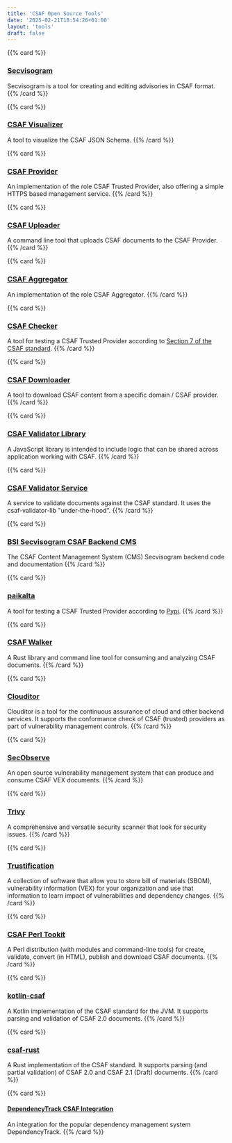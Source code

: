 ```yaml
---
title: 'CSAF Open Source Tools'
date: '2025-02-21T18:54:26+01:00'
layout: 'tools'
draft: false
---
```

<!--
  SPDX-FileCopyrightText: 2023 OASIS CSAF TC
  SPDX-License-Identifier: LicenseRef-OASIS-CSAF-TC-License
-->

{{% card %}}
### [Secvisogram](https://secvisogram.github.io/)
Secvisogram is a tool for creating and editing advisories in CSAF format.
{{% /card %}}

{{% card %}}
### [CSAF Visualizer](https://json.csaf.io/)
A tool to visualize the CSAF JSON Schema.
{{% /card %}}

{{% card %}}
### [CSAF Provider](https://github.com/gocsaf/csaf/blob/main/docs/csaf_provider.md)
An implementation of the role CSAF Trusted Provider, also offering a simple HTTPS based management service.
{{% /card %}}

{{% card %}}
### [CSAF Uploader](https://github.com/gocsaf/csaf/blob/main/docs/csaf_uploader.md)
A command line tool that uploads CSAF documents to the CSAF Provider.
{{% /card %}}

{{% card %}}
### [CSAF Aggregator](https://github.com/gocsaf/csaf/blob/main/docs/csaf_aggregator.md)
An implementation of the role CSAF Aggregator.
{{% /card %}}

{{% card %}}
### [CSAF Checker](https://github.com/gocsaf/csaf/blob/main/docs/csaf_checker.md)
A tool for testing a CSAF Trusted Provider according to [Section 7 of the CSAF standard](https://docs.oasis-open.org/csaf/csaf/v2.0/os/csaf-v2.0-os.html#7-distributing-csaf-documents).
{{% /card %}}

{{% card %}}
### [CSAF Downloader](https://github.com/gocsaf/csaf/blob/main/docs/csaf_downloader.md)
A tool to download CSAF content from a specific domain / CSAF provider.<br>
{{% /card %}}

{{% card %}}
### [CSAF Validator Library](https://github.com/secvisogram/csaf-validator-lib)
A JavaScript library is intended to include logic that can be shared across application working with CSAF.
{{% /card %}}

{{% card %}}
### [CSAF Validator Service](https://github.com/secvisogram/csaf-validator-service)
A service to validate documents against the CSAF standard. It uses the csaf-validator-lib "under-the-hood".
{{% /card %}}

{{% card %}}
### [BSI Secvisogram CSAF Backend CMS](https://github.com/secvisogram/csaf-cms-backend)
The CSAF Content Management System (CMS) Secvisogram backend code and documentation
{{% /card %}}

{{% card %}}
### [paikalta](https://pypi.org/project/paikalta/)
A tool for testing a CSAF Trusted Provider according to [Pypi](https://pypi.org/project/paikalta/).
{{% /card %}}

{{% card %}}
### [CSAF Walker](https://github.com/ctron/csaf-walker)
A Rust library and command line tool for consuming and analyzing CSAF documents.
{{% /card %}}

{{% card %}}
### [Clouditor](https://github.com/clouditor/clouditor?tab=readme-ov-file#using-the-extra-discoverers-eg-csaf)
Clouditor is a tool for the continuous assurance of cloud and other backend services. It supports the conformance check of CSAF (trusted) providers as part of vulnerability management controls.
{{% /card %}}

{{% card %}}
### [SecObserve](https://github.com/MaibornWolff/SecObserve)
An open source vulnerability management system that can produce and consume CSAF VEX documents.
{{% /card %}}

{{% card %}}
### [Trivy](https://aquasecurity.github.io/trivy/)
A comprehensive and versatile security scanner that look for security issues.
{{% /card %}}

{{% card %}}
### [Trustification](https://github.com/trustification/trustification)
A collection of software that allow you to store bill of materials (SBOM), vulnerability information (VEX) for your organization and use that information to learn impact of vulnerabilities and dependency changes.
{{% /card %}}

{{% card %}}
### [CSAF Perl Tookit](https://metacpan.org/dist/CSAF)
A Perl distribution (with modules and command-line tools) for create, validate, convert (in HTML), publish and download CSAF documents.
{{% /card %}}

{{% card %}}
### [kotlin-csaf](https://github.com/csaf-sbom/kotlin-csaf)
A Kotlin implementation of the CSAF standard for the JVM. It supports parsing and validation of CSAF 2.0 documents.
{{% /card %}}

{{% card %}}
### [csaf-rust](https://github.com/csaf-poc/csaf-rust)
A Rust implementation of the CSAF standard. It supports parsing (and partial validation) of CSAF 2.0 and CSAF 2.1 (Draft) documents.
{{% /card %}}

{{% card %}}
#### [DependencyTrack CSAF Integration](https://github.com/csaf-sbom/hyades-csaf)
An integration for the popular dependency management system DependencyTrack.
{{% /card %}}